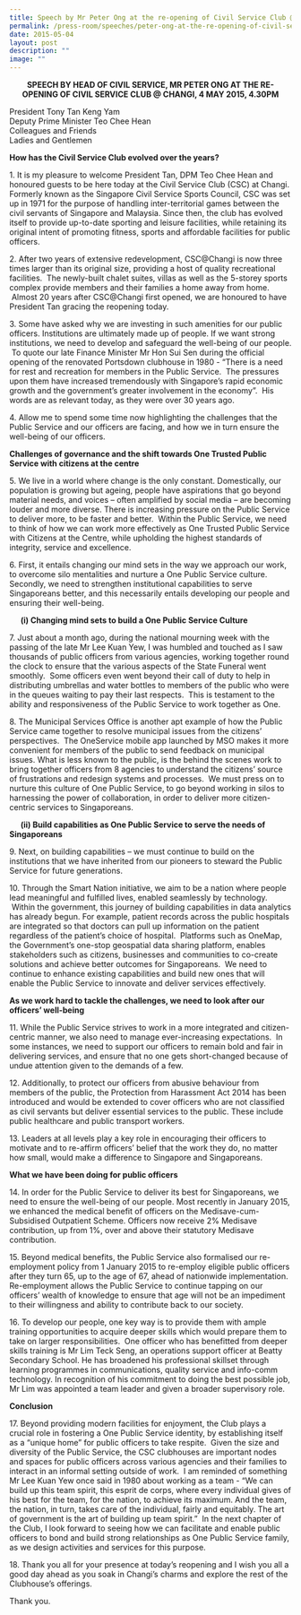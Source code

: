 ```yaml
---
title: Speech by Mr Peter Ong at the re‑opening of Civil Service Club @ Changi
permalink: /press-room/speeches/peter-ong-at-the-re-opening-of-civil-service-club-changi/
date: 2015-05-04
layout: post
description: ""
image: ""
---
```

<div style="text-align:center"><strong>
SPEECH BY HEAD OF CIVIL SERVICE, MR PETER ONG  
AT THE RE-OPENING OF CIVIL SERVICE CLUB @ CHANGI,  
4 MAY 2015, 4.30PM
	</strong></div>
	
President Tony Tan Keng Yam  
Deputy Prime Minister Teo Chee Hean  
Colleagues and Friends  
Ladies and Gentlemen

**How has the Civil Service Club evolved over the years?**&nbsp;  

1\. It is my pleasure to welcome President Tan, DPM Teo Chee Hean and honoured guests to be here today at the Civil Service Club (CSC) at Changi. Formerly known as the Singapore Civil Service Sports Council, CSC was set up in 1971 for the purpose of handling inter-territorial games between the civil servants of Singapore and Malaysia. Since then, the club has evolved itself to provide up-to-date sporting and leisure facilities, while retaining its original intent of promoting fitness, sports and affordable facilities for public officers.&nbsp;  
  
2\. After two years of extensive redevelopment, CSC@Changi is now three times larger than its original size, providing a host of quality recreational facilities. &nbsp;The newly-built chalet suites, villas as well as the 5-storey sports complex provide members and their families a home away from home. &nbsp;Almost 20 years after CSC@Changi first opened, we are honoured to have President Tan gracing the reopening today.  
  
3\. Some have asked why we are investing in such amenities for our public officers. Institutions are ultimately made up of people. If we want strong institutions, we need to develop and safeguard the well-being of our people. &nbsp;To quote our late Finance Minister Mr Hon Sui Sen during the official opening of the renovated Portsdown clubhouse in 1980 - “There is a need for rest and recreation for members in the Public Service. &nbsp;The pressures upon them have increased tremendously with Singapore’s rapid economic growth and the government’s greater involvement in the economy”. &nbsp;His words are as relevant today, as they were over 30 years ago.&nbsp;  
  
4\. Allow me to spend some time now highlighting the challenges that the Public Service and our officers are facing, and how we in turn ensure the well-being of our officers.  
  
**Challenges of governance and the shift towards One Trusted Public Service with citizens at the centre**  

5\. We live in a world where change is the only constant. Domestically, our population is growing but ageing, people have aspirations that go beyond material needs, and voices – often amplified by social media – are becoming louder and more diverse. There is increasing pressure on the Public Service to deliver more, to be faster and better. &nbsp;Within the Public Service, we need to think of how we can work more effectively as One Trusted Public Service with Citizens at the Centre, while upholding the highest standards of integrity, service and excellence.&nbsp;  
  
6\. First, it entails changing our mind sets in the way we approach our work, to overcome silo mentalities and nurture a One Public Service culture. Secondly, we need to strengthen institutional capabilities to serve Singaporeans better, and this necessarily entails developing our people and ensuring their well-being.&nbsp;

<p style="text-indent:20px"><strong>(i)&nbsp;Changing mind sets to build a One Public Service Culture</strong></p>

7\. Just about a month ago, during the national mourning week with the passing of the late Mr Lee Kuan Yew, I was humbled and touched as I saw thousands of public officers from various agencies, working together round the clock to ensure that the various aspects of the State Funeral went smoothly. &nbsp;Some officers even went beyond their call of duty to help in distributing umbrellas and water bottles to members of the public who were in the queues waiting to pay their last respects. &nbsp;This is testament to the ability and responsiveness of the Public Service to work together as One.&nbsp;  
  
8\. The Municipal Services Office is another apt example of how the Public Service came together to resolve municipal issues from the citizens’ perspectives. &nbsp;The OneService mobile app launched by MSO makes it more convenient for members of the public to send feedback on municipal issues. What is less known to the public, is the behind the scenes work to bring together officers from 8 agencies to understand the citizens’ source of frustrations and redesign systems and processes. &nbsp;We must press on to nurture this culture of One Public Service, to go beyond working in silos to harnessing the power of collaboration, in order to deliver more citizen-centric services to Singaporeans.&nbsp;

<p style="text-indent:20px"><strong> (ii)&nbsp;Build capabilities as One Public Service to serve the needs of Singaporeans </strong></p>

9\. Next, on building capabilities – we must continue to build on the institutions that we have inherited from our pioneers to steward the Public Service for future generations.  
  
10\. Through the Smart Nation initiative, we aim to be a nation where people lead meaningful and fulfilled lives, enabled seamlessly by technology. &nbsp;Within the government, this journey of building capabilities in data analytics has already begun. For example, patient records across the public hospitals are integrated so that doctors can pull up information on the patient regardless of the patient’s choice of hospital. &nbsp;Platforms such as OneMap, the Government’s one-stop geospatial data sharing platform, enables stakeholders such as citizens, businesses and communities to co-create solutions and achieve better outcomes for Singaporeans. &nbsp;We need to continue to enhance existing capabilities and build new ones that will enable the Public Service to innovate and deliver services effectively.&nbsp;  
  
  
**As we work hard to tackle the challenges, we need to look after our officers’ well-being**  
  
11\. While the Public Service strives to work in a more integrated and citizen-centric manner, we also need to manage ever-increasing expectations. &nbsp;In some instances, we need to support our officers to remain bold and fair in delivering services, and ensure that no one gets short-changed because of undue attention given to the demands of a few.  
  
12\. Additionally, to protect our officers from abusive behaviour from members of the public, the Protection from Harassment Act 2014 has been introduced and would be extended to cover officers who are not classified as civil servants but deliver essential services to the public. These include public healthcare and public transport workers.&nbsp;  
  
13\. Leaders at all levels play a key role in encouraging their officers to motivate and to re-affirm officers’ belief that the work they do, no matter how small, would make a difference to Singapore and Singaporeans. &nbsp;  
  
**What we have been doing for public officers**  

14\. In order for the Public Service to deliver its best for Singaporeans, we need to ensure the well-being of our people. Most recently in January 2015, we enhanced the medical benefit of officers on the Medisave-cum-Subsidised Outpatient Scheme. Officers now receive 2% Medisave contribution, up from 1%, over and above their statutory Medisave contribution.&nbsp;  
  
15\. Beyond medical benefits, the Public Service also formalised our re-employment policy from 1 January 2015 to re-employ eligible public officers after they turn 65, up to the age of 67, ahead of nationwide implementation. Re-employment allows the Public Service to continue tapping on our officers’ wealth of knowledge to ensure that age will not be an impediment to their willingness and ability to contribute back to our society.&nbsp;  
  
16\. To develop our people, one key way is to provide them with ample training opportunities to acquire deeper skills which would prepare them to take on larger responsibilities. &nbsp;One officer who has benefitted from deeper skills training is Mr Lim Teck Seng, an operations support officer at Beatty Secondary School. He has broadened his professional skillset through learning programmes in communications, quality service and info-comm technology. In recognition of his commitment to doing the best possible job, Mr Lim was appointed a team leader and given a broader supervisory role.  
  
**Conclusion**

17\. Beyond providing modern facilities for enjoyment, the Club plays a crucial role in fostering a One Public Service identity, by establishing itself as a “unique home” for public officers to take respite. &nbsp;Given the size and diversity of the Public Service, the CSC clubhouses are important nodes and spaces for public officers across various agencies and their families to interact in an informal setting outside of work. &nbsp;I am reminded of something Mr Lee Kuan Yew once said in 1980 about working as a team - “We can build up this team spirit, this esprit de corps, where every individual gives of his best for the team, for the nation, to achieve its maximum. And the team, the nation, in turn, takes care of the individual, fairly and equitably. The art of government is the art of building up team spirit.” &nbsp;In the next chapter of the Club, I look forward to seeing how we can facilitate and enable public officers to bond and build strong relationships as One Public Service family, as we design activities and services for this purpose.  
  
18\. Thank you all for your presence at today’s reopening and I wish you all a good day ahead as you soak in Changi’s charms and explore the rest of the Clubhouse’s offerings.&nbsp;  
  
Thank you.